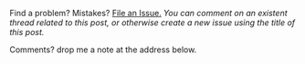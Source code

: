 Find a problem? Mistakes?
[File an Issue.](https://github.com/camilotejeiro/camilotejeiro.github.io/issues) 
_You can comment on an existent thread related to this post, or otherwise 
create a new issue using the title of this post._

Comments? drop me a note at the address below.
